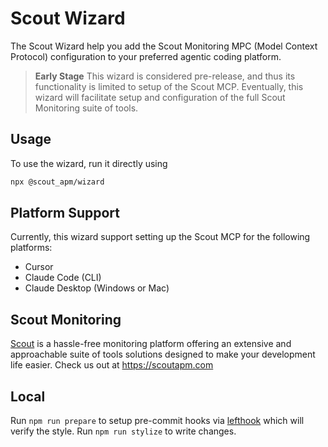 # Scout Wizard

The Scout Wizard help you add the Scout Monitoring MPC (Model Context Protocol) configuration to your preferred agentic coding platform.

> **Early Stage** This wizard is considered pre-release, and thus its functionality is limited to setup of the Scout MCP. Eventually, this wizard will facilitate setup and configuration of the full Scout Monitoring suite of tools.

## Usage

To use the wizard, run it directly using

```bash
npx @scout_apm/wizard
```

## Platform Support

Currently, this wizard support setting up the Scout MCP for the following platforms:

- Cursor
- Claude Code (CLI)
- Claude Desktop (Windows or Mac)

## Scout Monitoring

[Scout](https://www.scoutapm.com/) is a hassle-free monitoring platform offering an extensive and approachable suite of tools solutions designed to make your development life easier. Check us out at https://scoutapm.com

## Local

Run `npm run prepare` to setup pre-commit hooks via [lefthook](https://github.com/evilmartians/lefthook) which will verify the style. Run `npm run stylize` to write changes.
